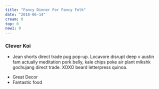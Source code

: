 ```yaml
---
title: "Fancy Dinner For Fancy Folk"
date: "2018-06-14"
cream: 0
top: 0
new1: 0
---
```


### Clever Koi

* Jean shorts direct trade pug pop-up. Locavore disrupt deep v austin fam actually meditation pork belly, kale chips poke air plant mlkshk gochujang direct trade. XOXO beard letterpress quinoa.

<!-- end -->

* Great Decor
* Fantastic food
